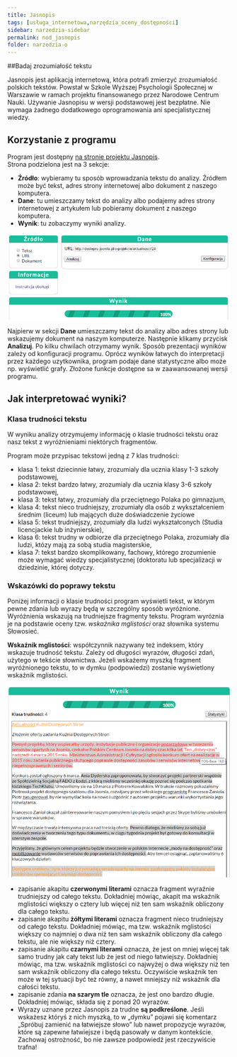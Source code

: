 ```yaml
---
title: Jasnopis
tags: [usługa_internetowa,narzędzia_oceny_dostępności]
sidebar: narzedzia-sidebar
permalink: nod_jasnopis
folder: narzedzia-o
---
```

 
##Badaj zrozumiałość tekstu 

Jasnopis jest aplikacją internetową, która potrafi zmierzyć zrozumiałość polskich tekstów. Powstał w Szkole Wyższej Psychologii Społecznej w Warszawie w ramach projektu finansowanego przez Narodowe Centrum Nauki. Używanie Jasnopisu w wersji podstawowej jest bezpłatne. Nie wymaga żadnego dodatkowego oprogramowania ani specjalistycznej wiedzy.

## Korzystanie z programu

Program jest dostępny [na stronie projektu Jasnopis](http://jasnopis.pl/aplikacja).  
Strona podzielona jest na 3 sekcje:

-	**Źródło**: wybieramy tu sposób wprowadzania tekstu do analizy. Źródłem może być tekst, adres strony internetowej albo dokument z naszego komputera.
-	**Dane**: tu umieszczamy tekst do analizy albo podajemy adres strony internetowej z artykułem lub pobieramy dokument z naszego komputera.
-	**Wynik**: tu zobaczymy wyniki analizy.

![Górna część strony programu Jasnopis. Po lewej stronie sekcja Źródło, po prawej sekcja Dane, poniżej Odnośnik do instrukcji i sekcja Wyniki](/images/narzedzia/jasnopis1.png)

Najpierw w sekcji **Dane** umieszczamy tekst do analizy albo adres strony lub wskazujemy dokument na naszym komputerze. Następnie klikamy przycisk **Analizuj**. Po kilku chwilach otrzymamy wynik.
Sposób prezentacji wyników zależy od konfiguracji programu. Oprócz wyników łatwych do interpretacji przez każdego uzytkownika, program podaje dane statystyczne albo może np. wyświetlić grafy. Złożone funkcje dostępne sa w zaawansowanej wersji programu.

## Jak interpretować wyniki?

### Klasa trudności tekstu

W wyniku analizy otrzymujemy informację o klasie trudności tekstu oraz nasz tekst z wyróżnieniami niektórych fragmentów.

Program może przypisac tekstowi jedną z 7 klas trudności:
-	klasa 1:  tekst dziecinnie łatwy, zrozumialy dla ucznia klasy 1-3 szkoły podstawowej,
-	klasa 2: tekst bardzo łatwy, zrozumialy dla ucznia klasy 3-6 szkoły podstawowej,
-	klasa 3: tekst łatwy, zrozumiały dla przeciętnego Polaka po gimnazjum,
-	klasa 4: tekst nieco trudniejszy, zrozumiały dla osób z wykształceniem średnim (liceum) lub mających duże doświadczenie życiowe
-	klasa 5: tekst trudniejszy, zrozumiały dla ludzi wykształconych (Studia licencjackie lub inżynierskie),
-	klasa 6: tekst trudny w odbiorze dla przeciętnego Polaka, zrozumiały dla ludzi, któzy mają za sobą studia magisterskie,
-	klasa 7: tekst bardzo skomplikowany, fachowy, którego zrozumienie może wymagać wiedzy specjalistycznej (doktoratu lub specjalizacji w dziedzinie, której dotyczy.

### Wskazówki do poprawy tekstu

Poniżej informacji o klasie trudności program wyświetli tekst,  w którym pewne zdania lub wyrazy będą w szczególny sposób wyróżnione. Wyróżnienia wskazują na trudniejsze fragmenty tekstu. Program wyróznia je na podstawie oceny tzw. <em>wskaźnika mglistości</em> oraz słownika systemu Słowosieć. 

**Wskaźnik mglistości**: współczynnik nazywany też indeksem, który wskazuje trudność tekstu. Zależy od długości wyrazów, długości zdań, użytego w tekście słownictwa. Jeżeli wskażemy myszką fragment wyróżnionego tekstu, to w dymku (podpowiedzi) zostanie wyświetlony wskaźnik mglistości.

![Fragment strony z wynikami analizy tekstu](/images/narzedzia/jasnopis2.png)

-	zapisanie akapitu **czerwonymi literami** oznacza fragment wyraźnie trudniejszy od całego tekstu. Dokładniej mówiąc, akapit ma wskaźnik mglistości większy o cztery lub więcej niż ten sam wskaźnik obliczony dla całego tekstu.
-	zapisanie akapitu **żółtymi literami** oznacza fragment nieco trudniejszy od całego tekstu. Dokładniej mówiąc, ma tzw. wskaźnik mglistości większy co najmniej o dwa niż ten sam wskaźnik obliczony dla całego tekstu, ale nie większy niż cztery.
-	zapisanie akapitu **czarnymi literami** oznacza, że jest on mniej więcej tak samo trudny jak cały tekst lub że jest od niego łatwiejszy. Dokładniej mówiąc, ma tzw. wskaźnik mglistości co najwyżej o dwa większy niż ten sam wskaźnik obliczony dla całego tekstu. Oczywiście wskaźnik ten może w tej sytuacji być też równy, a nawet mniejszy niż wskaźnik dla całości tekstu.
-	zapisanie zdania **na szarym tle** oznacza, że jest ono bardzo długie. Dokładniej mówiąc, składa się z ponad 20 wyrazów.
-	Wyrazy uznane przez Jasnopis za trudne **są podkreślone**. Jeśli wskażesz któryś z nich myszką, to w „dymku” pojawi się komentarz „Spróbuj zamienić na łatwiejsze słowo” lub nawet propozycje wyrazów, które są zapewne łatwiejsze i będą pasowały w danym kontekście. Zachowaj ostrożność, bo nie zawsze podpowiedź jest rzeczywiście trafna!
